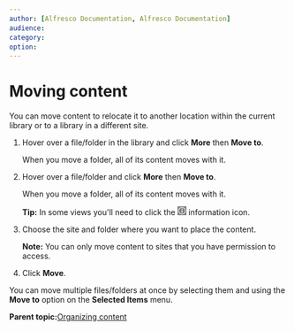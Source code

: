 ```yaml
---
author: [Alfresco Documentation, Alfresco Documentation]
audience: 
category: 
option: 
---
```


# Moving content

You can move content to relocate it to another location within the current library or to a library in a different site.

1.  Hover over a file/folder in the library and click **More** then **Move to**.

    When you move a folder, all of its content moves with it.

2.  Hover over a file/folder and click **More** then **Move to**.

    When you move a folder, all of its content moves with it.

    **Tip:** In some views you'll need to click the ![Information icon](../images/ico-information.png) information icon.

3.  Choose the site and folder where you want to place the content.

    **Note:** You can only move content to sites that you have permission to access.

4.  Click **Move**.


You can move multiple files/folders at once by selecting them and using the **Move to** option on the **Selected Items** menu.

**Parent topic:**[Organizing content](../concepts/library-organize.md)

